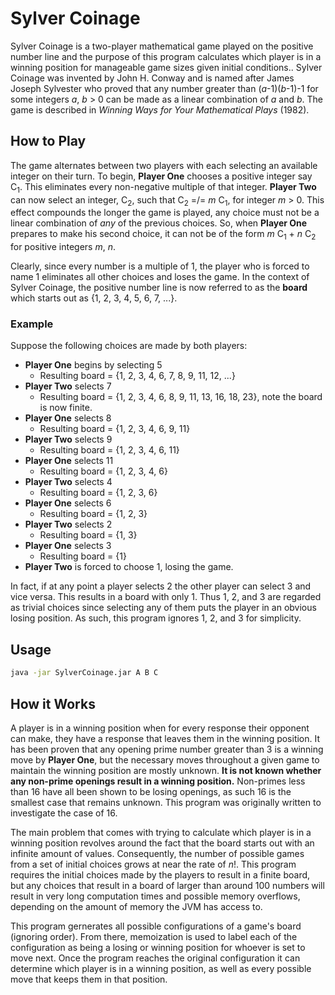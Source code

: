 # Sylver Coinage
Sylver Coinage is a two-player mathematical game played on the positive number line and the purpose of this program calculates which player is in a winning position for manageable game sizes given initial conditions.. Sylver Coinage was invented by John H. Conway and is named after James Joseph Sylvester who proved that any number greater than (_a_-1)(_b_-1)-1 for some integers _a_, _b_ > 0 can be made as a linear combination of _a_ and _b_. The game is described in _Winning Ways for Your Mathematical Plays_ (1982).

## How to Play
The game alternates between two players with each selecting an available integer on their turn. To begin, **Player One** chooses a positive integer say C<sub>1</sub>. This eliminates every non-negative multiple of that integer. **Player Two** can now select an integer, C<sub>2</sub>, such that C<sub>2</sub> =/= _m_ C<sub>1</sub>, for integer _m_ > 0. This effect compounds the longer the game is played, any choice must not be a linear combination of _any_ of the previous choices. So, when **Player One** prepares to make his second choice, it can not be of the form _m_ C<sub>1</sub> + _n_ C<sub>2</sub> for positive integers _m_, _n_. 

Clearly, since every number is a multiple of 1, the player who is forced to name 1 eliminates all other choices and loses the game. In the context of Sylver Coinage, the positive number line is now referred to as the **board** which starts out as {1, 2, 3, 4, 5, 6, 7, ...}.

### Example
Suppose the following choices are made by both players:

* **Player One** begins by selecting 5
  * Resulting board = {1, 2, 3, 4, 6, 7, 8, 9, 11, 12, ...}
* **Player Two** selects 7
  * Resulting board = {1, 2, 3, 4, 6, 8, 9, 11, 13, 16, 18, 23}, note the board is now finite.
* **Player One** selects 8
  * Resulting board = {1, 2, 3, 4, 6, 9, 11}
* **Player Two** selects 9
  * Resulting board = {1, 2, 3, 4, 6, 11}
* **Player One** selects 11
  * Resulting board = {1, 2, 3, 4, 6}
* **Player Two** selects 4
  * Resulting board = {1, 2, 3, 6}
* **Player One** selects 6
  * Resulting board = {1, 2, 3}
* **Player Two** selects 2
  * Resulting board = {1, 3}
* **Player One** selects 3
  * Resulting board = {1}
* **Player Two** is forced to choose 1, losing the game.

In fact, if at any point a player selects 2 the other player can select 3 and vice versa. This results in a board with only 1. Thus 1, 2, and 3 are regarded as trivial choices since selecting any of them puts the player in an obvious losing position. As such, this program ignores 1, 2, and 3 for simplicity.

## Usage
```bash
java -jar SylverCoinage.jar A B C
```

## How it Works
A player is in a winning position when for every response their opponent can make, they have a response that leaves them in the winning position. It has been proven that any opening prime number greater than 3 is a winning move by **Player One**, but the necessary moves throughout a given game to maintain the winning position are mostly unknown. **It is not known whether any non-prime openings result in a winning position.** Non-primes less than 16 have all been shown to be losing openings, as such 16 is the smallest case that remains unknown. This program was originally written to investigate the case of 16.

The main problem that comes with trying to calculate which player is in a winning position revolves around the fact that the board starts out with an infinite amount of values. Consequently, the number of possible games from a set of initial choices grows at near the rate of _n_!. This program requires the initial choices made by the players to result in a finite board, but any choices that result in a board of larger than around 100 numbers will result in very long computation times and possible memory overflows, depending on the amount of memory the JVM has access to.

This program gernerates all possible configurations of a game's board (ignoring order). From there, memoization is used to label each of the configuration as being a losing or winning position for whoever is set to move next. Once the program reaches the original configuration it can determine which player is in a winning position, as well as every possible move that keeps them in that position.
